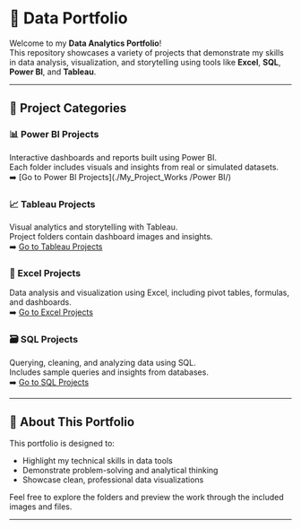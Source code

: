 # 💼 Data Portfolio

Welcome to my **Data Analytics Portfolio**!  
This repository showcases a variety of projects that demonstrate my skills in data analysis, visualization, and storytelling using tools like **Excel**, **SQL**, **Power BI**, and **Tableau**.

---

## 📁 Project Categories

### 📊 Power BI Projects
Interactive dashboards and reports built using Power BI.  
Each folder includes visuals and insights from real or simulated datasets.  
➡️ [Go to Power BI Projects](./My_Project_Works
/Power BI/)

### 📈 Tableau Projects
Visual analytics and storytelling with Tableau.  
Project folders contain dashboard images and insights.  
➡️ [Go to Tableau Projects](./Tableau)

### 🧮 Excel Projects
Data analysis and visualization using Excel, including pivot tables, formulas, and dashboards.  
➡️ [Go to Excel Projects](./Excel)

### 🗃️ SQL Projects
Querying, cleaning, and analyzing data using SQL.  
Includes sample queries and insights from databases.  
➡️ [Go to SQL Projects](./SQL)

---

## 📌 About This Portfolio

This portfolio is designed to:
- Highlight my technical skills in data tools
- Demonstrate problem-solving and analytical thinking
- Showcase clean, professional data visualizations

Feel free to explore the folders and preview the work through the included images and files.

---

